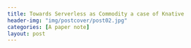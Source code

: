 ```yaml
---
title: Towards Serverless as Commodity a case of Knative
header-img: "img/postcover/post02.jpg"
categories: [A paper note]
layout: post
---
```


